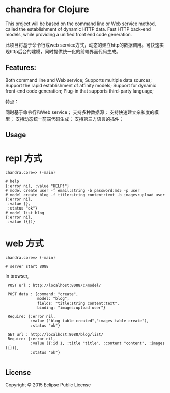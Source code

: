 # chandra for Clojure

This project will be based on the command line or Web service method, called the establishment of dynamic HTTP data. Fast HTTP back-end models, while providing a unified front end code generation.


此项目将基于命令行或web service方式，动态的建立http的数据调用。可快速实现http后台的建模，同时提供统一化的前端界面代码生成。


## Features:

Both command line and Web service;
Supports multiple data sources;
Support the rapid establishment of affinity models;
Support for dynamic front-end code generation;
Plug-in that supports third-party language;

特点：

同时基于命令行和Web service；
支持多种数据源；
支持快速建立亲和度的模型；
支持动态统一前端代码生成；
支持第三方语言的插件；

## Usage

# repl 方式

```
chandra.core=> (-main)

# help
{:error nil, :value "HELP!"}
# model create user -f email:string -b password:md5 -p user
# model create blog -f title:string content:text -b images:upload user
{:error nil,
 :value {},
 :status "ok"}
# model list blog
{:error nil,
 :value ({})}

```

# web 方式

```
chandra.core=> (-main)

# server start 8088

```

In browser, 


```
 POST url : http://localhost:8088/c/model/
 
 POST data : {command: "create",
              model: "blog",
              fields: "title:string content:text",
              binding: "images:upload user"}
              
 Require: {:error nil,
           :value ("blog table created","images table create"),
           :status "ok"}

 GET url : http://localhost:8088/blog/list/
 Require: {:error nil,
           :value ({:id 1, :title "title", :content "content", :images ({})),
           :status "ok"}
           
```


## License

Copyright © 2015 Eclipse Public License
